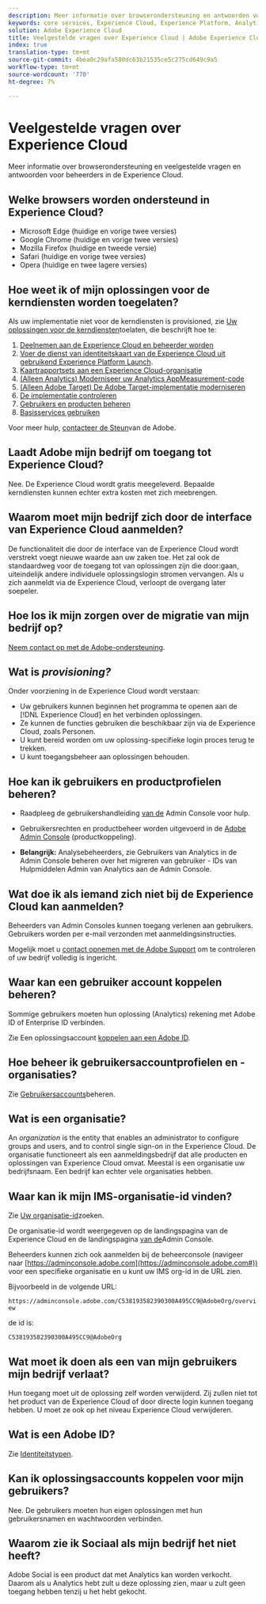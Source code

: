 ```yaml
---
description: Meer informatie over browserondersteuning en antwoorden voor beheerders in de Adobe Experience Cloud.
keywords: core services, Experience Cloud, Experience Platform, Analytics, Target, user management.
solution: Adobe Experience Cloud
title: Veelgestelde vragen over Experience Cloud | Adobe Experience Cloud
index: true
translation-type: tm+mt
source-git-commit: 4bea0c29afa580dc63b21535ce5c275cd649c9a5
workflow-type: tm+mt
source-wordcount: '770'
ht-degree: 7%

---
```



# Veelgestelde vragen over Experience Cloud

Meer informatie over browserondersteuning en veelgestelde vragen en antwoorden voor beheerders in de Experience Cloud.

## Welke browsers worden ondersteund in Experience Cloud?

* Microsoft Edge (huidige en vorige twee versies)
* Google Chrome (huidige en vorige twee versies)
* Mozilla Firefox (huidige en tweede versie)
* Safari (huidige en vorige twee versies)
* Opera (huidige en twee lagere versies)

## Hoe weet ik of mijn oplossingen voor de kerndiensten worden toegelaten?

Als uw implementatie niet voor de kerndiensten is provisioned, zie [Uw oplossingen voor de kerndiensten](../core-services/core-services.md#concept_07ED1D5C64234E77976E6D572E78FB9C)toelaten, die beschrijft hoe te:

1. [Deelnemen aan de Experience Cloud en beheerder worden](../core-services/core-services.md#section_2423F0BD3DF642658103310EE5EA6154)
1. [Voer de dienst van identiteitskaart van de Experience Cloud uit gebruikend Experience Platform Launch](https://docs.adobe.com/content/help/en/launch/using/intro/get-started/quick-start.html).
1. [Kaartrapportsets aan een Experience Cloud-organisatie](../core-services/core-services.md#concept_apg_zq2_rw)
1. [(Alleen Analytics) Moderniseer uw Analytics AppMeasurement-code](../core-services/core-services.md#section_1798D9D0F05C47E29816AC4EEB9A0913)
1. [(Alleen Adobe Target) De Adobe Target-implementatie moderniseren](../core-services/core-services.md#section_C2F4493C7A36406DAE2266B429A4BD24)
1. [De implementatie controleren](../core-services/core-services.md#section_E641782A0F4F44AF8C9C91216BE330D5)
1. [Gebruikers en producten beheren](../core-services/core-services.md#section_B6E95F4E0E12483CB9DA99CBC0C5A4AF)
1. [Basisservices gebruiken](../core-services/core-services.md#section_960C06093623462E8EA247B3E97274A1)

Voor meer hulp, [contacteer de Steun](https://helpx.adobe.com/marketing-cloud/contact-support.html)van de Adobe.

## Laadt Adobe mijn bedrijf om toegang tot Experience Cloud?

Nee. De Experience Cloud wordt gratis meegeleverd. Bepaalde kerndiensten kunnen echter extra kosten met zich meebrengen.

## Waarom moet mijn bedrijf zich door de interface van Experience Cloud aanmelden?

De functionaliteit die door de interface van de Experience Cloud wordt verstrekt voegt nieuwe waarde aan uw zaken toe. Het zal ook de standaardweg voor de toegang tot van oplossingen zijn die door:gaan, uiteindelijk andere individuele oplossingslogin stromen vervangen. Als u zich aanmeldt via de Experience Cloud, verloopt de overgang later soepeler.

## Hoe los ik mijn zorgen over de migratie van mijn bedrijf op?

[Neem contact op met de Adobe-ondersteuning](https://helpx.adobe.com/marketing-cloud/contact-support.html).

## Wat is _provisioning?_

Onder voorziening in de Experience Cloud wordt verstaan:

* Uw gebruikers kunnen beginnen het programma te openen aan de [!DNL Experience Cloud] en het verbinden oplossingen.
* Ze kunnen de functies gebruiken die beschikbaar zijn via de Experience Cloud, zoals Personen.
* U kunt bereid worden om uw oplossing-specifieke login proces terug te trekken.
* U kunt toegangsbeheer aan oplossingen behouden.

## Hoe kan ik gebruikers en productprofielen beheren?

* Raadpleeg de gebruikershandleiding [van de](https://helpx.adobe.com/enterprise/administering/user-guide.html) Admin Console voor hulp.

* Gebruikersrechten en productbeheer worden uitgevoerd in de [Adobe Admin Console](https://adminconsole.adobe.com/enterprise) (productkoppeling).

* **Belangrijk:** Analysebeheerders, zie Gebruikers van Analytics in de Admin Console [](https://docs.adobe.com/content/help/en/analytics/admin/user-product-management/user-management/migrate-users/c-migration-tool.html) beheren over het migreren van gebruiker - IDs van Hulpmiddelen Admin van Analytics aan de Admin Console.

## Wat doe ik als iemand zich niet bij de Experience Cloud kan aanmelden?

Beheerders van Admin Consoles kunnen toegang verlenen aan gebruikers. Gebruikers worden per e-mail verzonden met aanmeldingsinstructies.

Mogelijk moet u [contact opnemen met de Adobe Support](https://helpx.adobe.com/marketing-cloud/contact-support.html) om te controleren of uw bedrijf volledig is ingericht.

## Waar kan een gebruiker account koppelen beheren?

Sommige gebruikers moeten hun oplossing (Analytics) rekening met Adobe ID of Enterprise ID verbinden.

Zie Een oplossingsaccount [koppelen aan een Adobe ID](../admin-getting-started/organizations.md#task_FD389E78640848919E247AC5E95B8369).

## Hoe beheer ik gebruikersaccountprofielen en -organisaties?

Zie [Gebruikersaccounts](../admin-getting-started/organizations.md#topic_C31CB834F109465A82ED57FF0563B3F1)beheren.

## Wat is een organisatie?

An *organization* is the entity that enables an administrator to configure groups and users, and to control single sign-on in the Experience Cloud. De organisatie functioneert als een aanmeldingsbedrijf dat alle producten en oplossingen van Experience Cloud omvat. Meestal is een organisatie uw bedrijfsnaam. Een bedrijf kan echter vele organisaties hebben.

## Waar kan ik mijn IMS-organisatie-id vinden?

Zie [Uw organisatie-id](organizations.md)zoeken.

De organisatie-id wordt weergegeven op de landingspagina van de Experience Cloud en de landingspagina [van de](https://adminconsole.adobe.com)Admin Console.

Beheerders kunnen zich ook aanmelden bij de beheerconsole (navigeer naar [https://adminconsole.adobe.com](https://adminconsole.adobe.com#)) voor een specifieke organisatie en u kunt uw IMS org-id in de URL zien.

Bijvoorbeeld in de volgende URL:

`https://adminconsole.adobe.com/C538193582390300A495CC9@AdobeOrg/overview`

de id is:

`C538193582390300A495CC9@AdobeOrg`

## Wat moet ik doen als een van mijn gebruikers mijn bedrijf verlaat?

Hun toegang moet uit de oplossing zelf worden verwijderd. Zij zullen niet tot het product van de Experience Cloud of door directe login kunnen toegang hebben. U moet ze ook op het niveau Experience Cloud verwijderen.

## Wat is een Adobe ID?

Zie [Identiteitstypen](https://helpx.adobe.com/enterprise/help/identity.html).

## Kan ik oplossingsaccounts koppelen voor mijn gebruikers?

Nee. De gebruikers moeten hun eigen oplossingen met hun gebruikersnamen en wachtwoorden verbinden.

## Waarom zie ik Sociaal als mijn bedrijf het niet heeft?

Adobe Social is een product dat met Analytics kan worden verkocht. Daarom als u Analytics hebt zult u deze oplossing zien, maar u zult geen toegang hebben tenzij u het hebt gekocht.
